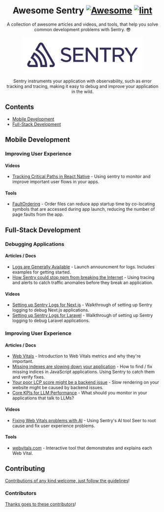 <div align='center'>

<!-- title -->

<!--lint ignore no-dead-urls-->

# Awesome Sentry [![Awesome](https://awesome.re/badge.svg)](https://awesome.re) [![lint](https://github.com/bcoe/awesome-sentry/actions/workflows/lint.yaml/badge.svg)](https://github.com/bcoe/awesome-sentry/actions/workflows/lint.yaml)

<!-- subtitle -->

A collection of awesome articles and videos, and tools, that help you solve common development problems with Sentry. 😎

<!-- image -->

<a href='https://sentry.io' target='_blank' rel='noopener noreferrer'>
  <img src='./sentry-logo.png' />
</a>

<!-- description -->

Sentry instruments your application with observability, such as error tracking and tracing, making it easy to debug and improve your
application in the wild.

</div>

<!-- TOC -->

## Contents

- [Mobile Development](#mobile-development)
- [Full-Stack Development](#full-stack-development)

<!-- CONTENT -->

## Mobile Development

### Improving User Experience

#### Videos

- [Tracking Critical Paths in React Native](https://www.youtube.com/watch?v=4s8BlzwWiIA) - Using sentry to monitor and improve important user flows in your apps.

#### Tools

- [FaultOrdering](https://github.com/getsentry/FaultOrdering) - Order files can reduce app startup time by co-locating symbols that are accessed during app launch, reducing the number of page faults from the app.

## Full-Stack Development

### Debugging Applications

#### Articles / Docs

- [Logs are Generally Available](https://blog.sentry.io/logs-generally-available/) - Launch announcment for logs. Includes examples for getting started.
- [How Sentry could stop npm from breaking the Internet](https://blog.sentry.io/how-sentry-could-stop-npm-from-breaking-the-internet/) - Using tracing and alerts to catch traffic anomalies before they break an application.

#### Videos

- [Setting up Sentry Logs for Next.js](https://www.youtube.com/watch?v=m3zuWITW-yI) - Walkthrough of setting up Sentry logging to debug Next.js applications.
- [Setting up Sentry Logs for Laravel](https://www.youtube.com/watch?v=isyAwH9t68M&t=1s) - Walkthrough of setting up Sentry logging to debug Laravel applications.

### Improving User Experience

#### Articles / Docs

- [Web Vitals](https://web.dev/articles/vitals) - Introduction to Web Vitals metrics and why they're important.
- [Missing indexes are slowing down your application](https://blog.sentry.io/missing-indexes-are-slowing-down-your-database-heres-how-to-find-and-fix/) - How to find / fix missing indices in JavaScript applications. Using Sentry to catch them and verify fixes.
- [Your poor LCP score might be a backend issue](https://blog.sentry.io/your-bad-lcp-score-might-be-a-backend-issue/) - Slow rendering on your website might be caused by backend issues.
- [Core KPIs for LLM Performance](https://blog.sentry.io/core-kpis-llm-performance-how-to-track-metrics/) - What should you monitor in your applications that talk to LLMs?

#### Videos

- [Fixing Web Vitals problems with AI](https://www.youtube.com/watch?v=CAcgTvB1aXs) - Using Sentry's AI tool Seer to root cause and fix user experience problems.

#### Tools

- [webvitals.com](https://webvitals.com/) - Interactive tool that demonstrates and explains each Web Vital.

<!-- END CONTENT -->

## Contributing

[Contributions of any kind welcome, just follow the guidelines](contributing.md)!

### Contributors

[Thanks goes to these contributors](https://github.com/bcoe/awesome-sentry/graphs/contributors)!
